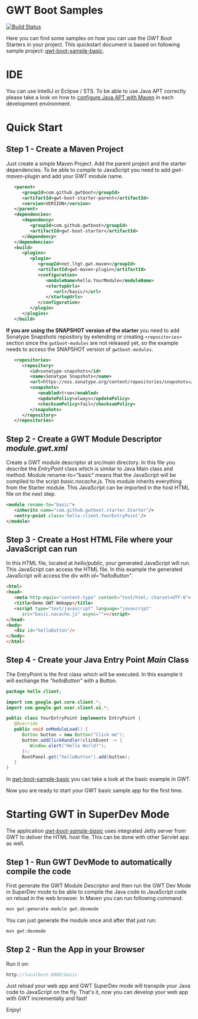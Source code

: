 # GWT Boot Samples

[![Build Status](https://travis-ci.org/gwtboot/gwt-boot-samples.svg?branch=master)](https://travis-ci.org/gwtboot/gwt-boot-samples)

Here you can find some samples on how you can use the GWT Boot Starters in 
your project. This quickstart document is based on following sample project: [gwt-boot-sample-basic](https://github.com/gwtboot/gwt-boot-samples/tree/master/gwt-boot-sample-basic).

# IDE

You can use IntelliJ or Eclipse / STS. To be able to use Java APT correctly please take a look on how
to [configure Java APT with Maven](https://immutables.github.io/apt.html) in each development environment.

# Quick Start

## Step 1 - Create a Maven Project

Just create a simple Maven Project. Add the parent project and the 
starter dependencies. To be able to compile to JavaScript you
need to add _gwt-maven-plugin_ and add your GWT module name.

```xml
   <parent>
      <groupId>com.github.gwtboot</groupId>
      <artifactId>gwt-boot-starter-parent</artifactId>
      <version>VERSION</version>
   </parent>
   <dependencies>
      <dependency>
         <groupId>com.github.gwtboot</groupId>
         <artifactId>gwt-boot-starter</artifactId>
      </dependency>
   </dependencies>
   <build>
      <plugins>
         <plugin>
            <groupId>net.ltgt.gwt.maven</groupId>
            <artifactId>gwt-maven-plugin</artifactId>
            <configuration>
               <moduleName>hello.YourModule</moduleName>
               <startupUrls>
                  <url>/basic/</url>
               </startupUrls>
            </configuration>
         </plugin>
      </plugins>
   </build>
```

**If you are using the SNAPSHOT version of the starter** you need to add Sonatype Snapshots repository by extending or creating `<repositories>` section since the `gwtboot-modules` are not released yet, so the example needs to access the SNAPSHOT version of `gwtboot-modules`. 

```xml
   <repositories>
      <repository>
         <id>sonatype-snapshots</id>
         <name>Sonatype Snapshots</name>
         <url>https://oss.sonatype.org/content/repositories/snapshots</url>
         <snapshots>
            <enabled>true</enabled>
            <updatePolicy>always</updatePolicy>
            <checksumPolicy>fail</checksumPolicy>
         </snapshots>
      </repository>
   </repositories>
```

## Step 2 - Create a GWT Module Descriptor _module.gwt.xml_

Create a GWT module descriptor at _src/main_ directory. In this file
you describe the _EntryPoint_ class which is similar to Java Main class
and method. Module rename-to="basic" means that the JavaScript will
be compiled to the script _basic.nocache.js_. This module inherits
everything from the Starter module. This JavaScript
can be imported in the host HTML file on the next step.

```xml
<module rename-to="basic">
   <inherits name="com.github.gwtboot.starter.Starter"/>
   <entry-point class='hello.client.YourEntryPoint'/>
</module>
```

## Step 3 - Create a Host HTML File where your JavaScript can run

In this HTML file, located at _hello/public_, your generated JavaScript will run. 
This JavaScript can access the HTML file. In this example the generated JavaScript
will access the div with _id="helloButton"_. 

```html
<html>
<head>
   <meta http-equiv="content-type" content="text/html; charset=UTF-8">
   <title>Demo GWT Webapp</title>
   <script type="text/javascript" language="javascript" 
      src="basic.nocache.js" async=""></script>
</head>
<body>
   <div id="helloButton"/>
</body>
</html>
```

## Step 4 - Create your Java Entry Point _Main_ Class

The EntryPoint is the first class which will be executed. 
In this example it will exchange the _"helloButton"_ with a
Button.

```java
package hello.client;

import com.google.gwt.core.client.*;
import com.google.gwt.user.client.ui.*;

public class YourEntryPoint implements EntryPoint {
   @Override
   public void onModuleLoad() {
      Button button = new Button("Click me");
      button.addClickHandler(clickEvent -> { 
         Window.alert("Hello World!"); 
      });
      RootPanel.get("helloButton").add(button);
   }
}

```

In [gwt-boot-sample-basic](https://github.com/gwtboot/gwt-boot-samples/tree/master/gwt-boot-sample-basic) 
you can take a look at the basic example in GWT.

Now you are ready to start your GWT basic sample app for the first time.

# Starting GWT in SuperDev Mode

The application _[gwt-boot-sample-basic](https://github.com/gwtboot/gwt-boot-samples/tree/master/gwt-boot-sample-basic)_ 
uses integrated Jetty server from GWT to deliver the HTML host file. 
This can be done with other Servlet app as well.

## Step 1 - Run GWT DevMode to automatically compile the code

First generate the GWT Module Descriptor and then run the GWT Dev Mode 
in SuperDev mode to be able to compile the Java code to JavaScript code 
on reload in the web browser. In Maven you can run following command:

```java
mvn gwt:generate-module gwt:devmode
```

You can just generate the module once and after that just run:

```java
mvn gwt:devmode
```

## Step 2 - Run the App in your Browser

Run it on:

```java
http://localhost:8888/basic
```

Just reload your web app and GWT SuperDev mode will transpile your
Java code to JavaScript on the fly. That's it, now you can develop 
your web app with GWT incrementally and fast! 

Enjoy! 
